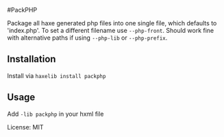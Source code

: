 #PackPHP

Package all haxe generated php files into one single file, which defaults to 'index.php'. To set a different filename use `--php-front`. Should work fine with alternative paths if using `--php-lib` or `--php-prefix`.

## Installation

Install via `haxelib install packphp`

## Usage

Add `-lib packphp` in your hxml file


License: MIT
